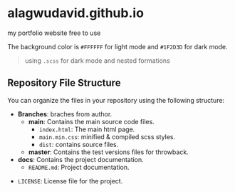 # alagwudavid.github.io
my portfolio website free to use

The background color is `#FFFFFF` for light mode and `#1F2D3D` for dark mode.
> using `.scss` for dark mode and nested formations

## Repository File Structure

You can organize the files in your repository using the following structure:

- **Branches**: braches from author.
  - **main**: Contains the main source code files.
    - `index.html`: The main html page.
    - `main.min.css`: minified & compiled scss styles.
    - `dist`: contains source files.
  - **master**: Contains the test versions files for throwback.
- **docs**: Contains the project documentation.
  - `README.md`: Project documentation.
<!-- - **data**: Contains the data files.
  - `data.csv`: Sample data file used by the project. -->
- `LICENSE`: License file for the project.
<!-- - `.gitignore`: Git ignore file to specify files and directories to ignore. -->

